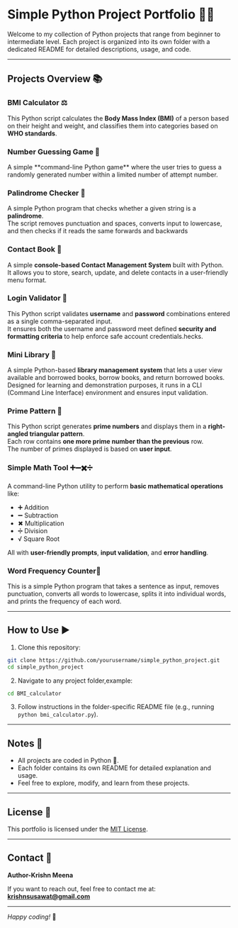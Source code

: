 # Simple Python Project Portfolio 🚀🐍

Welcome to my collection of Python projects that range from beginner to intermediate level. Each project is organized into its own folder with a dedicated README for detailed descriptions, usage, and code.

---

## Projects Overview 📚

### BMI Calculator ⚖️
This Python script calculates the **Body Mass Index (BMI)** of a person based on their height and weight, and classifies them into categories based on **WHO standards**.

### Number Guessing Game 🎲
A simple \*\*command-line Python game\*\* where the user tries to guess a randomly generated number within a limited number of attempt number.

### Palindrome Checker 🔄
A simple Python program that checks whether a given string is a **palindrome**.  
The script removes punctuation and spaces, converts input to lowercase, and then checks if it reads the same forwards and backwards

### Contact Book 📇
A simple **console-based Contact Management System** built with Python.  
It allows you to store, search, update, and delete contacts in a user-friendly menu format.

### Login Validator 🔐
This Python script validates **username** and **password** combinations entered as a single comma-separated input.  
It ensures both the username and password meet defined **security and formatting criteria** to help enforce safe account credentials.hecks.

### Mini Library 📖
A simple Python-based **library management system** that lets a user view available and borrowed books, borrow books, and return borrowed books.  
Designed for learning and demonstration purposes, it runs in a CLI (Command Line Interface) environment and ensures input validation.

### Prime Pattern 🔢
This Python script generates **prime numbers** and displays them in a **right-angled triangular pattern**.  
Each row contains **one more prime number than the previous** row.  
The number of primes displayed is based on **user input**.

### Simple Math Tool ➕➖✖️➗
A command-line Python utility to perform **basic mathematical operations** like:

- ➕ Addition  
- ➖ Subtraction  
- ✖ Multiplication  
- ➗ Division  
- √ Square Root  

All with **user-friendly prompts**, **input validation**, and **error handling**.

### Word Frequency Counter🔁

This is a simple Python program that takes a sentence as input, removes punctuation, converts all words to lowercase, splits it into individual words, and prints the frequency of each word.

---

## How to Use ▶️

1. Clone this repository:
```bash
git clone https://github.com/yourusername/simple_python_project.git
cd simple_python_project
```
2. Navigate to any project folder,example:
```bash
cd BMI_calculator
```
3. Follow instructions in the folder-specific README file (e.g., running `python bmi_calculator.py`).

---

## Notes 📝

- All projects are coded in Python 🐍.
- Each folder contains its own README for detailed explanation and usage.
- Feel free to explore, modify, and learn from these projects.

---

## License 📄

This portfolio is licensed under the [MIT License](LICENSE).

---

## Contact 📧
**Author-Krishn Meena**

If you want to reach out, feel free to contact me at: **krishnsusawat@gmail.com**

---

*Happy coding!* 🎉
